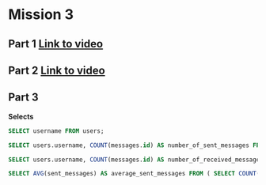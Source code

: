# Mission 3

## Part 1 [Link to video](https://disk.yandex.ru/i/oxP9K0_7qs4A2w)

## Part 2  [Link to video](https://disk.yandex.ru/i/PJ1WcGfTOvBbBg)

## Part 3

**Selects**

```sql
SELECT username FROM users;
```

```sql 
SELECT users.username, COUNT(messages.id) AS number_of_sent_messages FROM users  LEFT JOIN messages ON users.id = messages.from GROUP BY users.username;
```

```sql 
SELECT users.username, COUNT(messages.id) AS number_of_received_messages FROM users LEFT JOIN messages ON users.id = messages.to GROUP BY users.username ORDER BY number_of_received_messages DESC LIMIT 1;
```

```sql 
SELECT AVG(sent_messages) AS average_sent_messages FROM ( SELECT COUNT(messages.id) AS sent_messages FROM users LEFT JOIN messages ON users.id = messages.from GROUP BY users.id ) AS message_counts;
```
